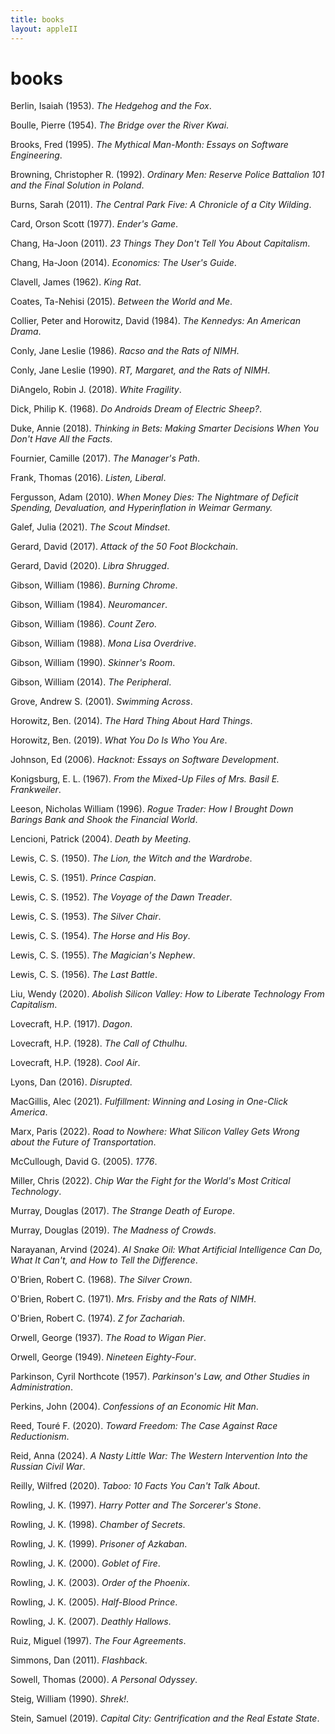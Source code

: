 ```yaml
---
title: books
layout: appleII
---
```

books
=====

Berlin, Isaiah (1953). *The Hedgehog and the Fox*.

Boulle, Pierre (1954). *The Bridge over the River Kwai*.

Brooks, Fred (1995). *The Mythical Man-Month: Essays on Software Engineering*.

Browning, Christopher R. (1992). *Ordinary Men: Reserve Police Battalion 101 and the Final Solution in Poland*.

Burns, Sarah (2011). *The Central Park Five: A Chronicle of a City Wilding*.

Card, Orson Scott (1977). *Ender's Game*.

Chang, Ha-Joon (2011). *23 Things They Don't Tell You About Capitalism*.

Chang, Ha-Joon (2014). *Economics: The User's Guide*.

Clavell, James (1962). *King Rat*.

Coates, Ta-Nehisi (2015). *Between the World and Me*.

Collier, Peter and Horowitz, David (1984). *The Kennedys: An American Drama*.

Conly, Jane Leslie (1986). *Racso and the Rats of NIMH*.

Conly, Jane Leslie (1990). *RT, Margaret, and the Rats of NIMH*.

DiAngelo, Robin J. (2018). *White Fragility*.

Dick, Philip K. (1968). *Do Androids Dream of Electric Sheep?*.

Duke, Annie (2018). *Thinking in Bets: Making Smarter Decisions When You Don't Have All the Facts*.

Fournier, Camille (2017). *The Manager's Path*.

Frank, Thomas (2016). *Listen, Liberal*.

Fergusson, Adam (2010). *When Money Dies: The Nightmare of Deficit Spending, Devaluation, and Hyperinflation in Weimar Germany.*

Galef, Julia (2021). *The Scout Mindset*.

Gerard, David (2017). *Attack of the 50 Foot Blockchain*.

Gerard, David (2020). *Libra Shrugged*.

Gibson, William (1986). *Burning Chrome*.

Gibson, William (1984). *Neuromancer*.

Gibson, William (1986). *Count Zero*.

Gibson, William (1988). *Mona Lisa Overdrive*.

Gibson, William (1990). *Skinner's Room*.

Gibson, William (2014). *The Peripheral*.

Grove, Andrew S. (2001). *Swimming Across*.

Horowitz, Ben. (2014). *The Hard Thing About Hard Things*.

Horowitz, Ben. (2019). *What You Do Is Who You Are*.

Johnson, Ed (2006). *Hacknot: Essays on Software Development*.

Konigsburg, E. L. (1967). *From the Mixed-Up Files of Mrs. Basil E. Frankweiler*.

Leeson, Nicholas William (1996). *Rogue Trader: How I Brought Down Barings Bank and Shook the Financial World*.

Lencioni, Patrick (2004). *Death by Meeting*.

Lewis, C. S. (1950). *The Lion, the Witch and the Wardrobe*.

Lewis, C. S. (1951). *Prince Caspian*.

Lewis, C. S. (1952). *The Voyage of the Dawn Treader*.

Lewis, C. S. (1953). *The Silver Chair*.

Lewis, C. S. (1954). *The Horse and His Boy*.

Lewis, C. S. (1955). *The Magician's Nephew*.

Lewis, C. S. (1956). *The Last Battle*.

Liu, Wendy (2020). *Abolish Silicon Valley: How to Liberate Technology From Capitalism*.

Lovecraft, H.P. (1917). *Dagon*.

Lovecraft, H.P. (1928). *The Call of Cthulhu*.

Lovecraft, H.P. (1928). *Cool Air*.

Lyons, Dan (2016). *Disrupted*.

MacGillis, Alec (2021). *Fulfillment: Winning and Losing in One-Click America*.

Marx, Paris (2022). *Road to Nowhere: What Silicon Valley Gets Wrong about the Future of Transportation*.

McCullough, David G. (2005). *1776*.

Miller, Chris (2022). *Chip War the Fight for the World's Most Critical Technology*.

Murray, Douglas (2017). *The Strange Death of Europe*.

Murray, Douglas (2019). *The Madness of Crowds*.

Narayanan, Arvind (2024). *AI Snake Oil: What Artificial Intelligence Can Do, What It Can't, and How to Tell the Difference*.

O'Brien, Robert C. (1968). *The Silver Crown*.

O'Brien, Robert C. (1971). *Mrs. Frisby and the Rats of NIMH*.

O'Brien, Robert C. (1974). *Z for Zachariah*.

Orwell, George (1937). *The Road to Wigan Pier*.

Orwell, George (1949). *Nineteen Eighty-Four*.

Parkinson, Cyril Northcote (1957). *Parkinson's Law, and Other Studies in Administration*.

Perkins, John (2004). *Confessions of an Economic Hit Man*.

Reed, Touré F. (2020). *Toward Freedom: The Case Against Race Reductionism*.

Reid, Anna (2024). *A Nasty Little War: The Western Intervention Into the Russian Civil War*.

Reilly, Wilfred (2020). *Taboo: 10 Facts You Can't Talk About*.

Rowling, J. K. (1997). *Harry Potter and The Sorcerer's Stone*.

Rowling, J. K. (1998). *Chamber of Secrets*.

Rowling, J. K. (1999). *Prisoner of Azkaban*.

Rowling, J. K. (2000). *Goblet of Fire*.

Rowling, J. K. (2003). *Order of the Phoenix*.

Rowling, J. K. (2005). *Half-Blood Prince*.

Rowling, J. K. (2007). *Deathly Hallows*.

Ruiz, Miguel (1997). *The Four Agreements*.

Simmons, Dan (2011). *Flashback*.

Sowell, Thomas (2000). *A Personal Odyssey*.

Steig, William (1990). *Shrek!*.

Stein, Samuel (2019). *Capital City: Gentrification and the Real Estate State*.
